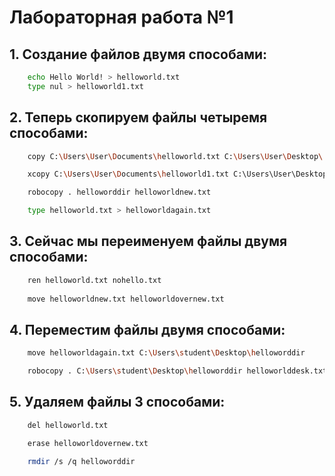 # Лабораторная работа №1

## 1. Создание файлов двумя способами:
```bash
    echo Hello World! > helloworld.txt
    type nul > helloworld1.txt
```

## 2. Теперь скопируем файлы четыремя способами:
```bash
    copy C:\Users\User\Documents\helloworld.txt C:\Users\User\Desktop\

    xcopy C:\Users\User\Documents\helloworld1.txt C:\Users\User\Desktop\ /Y

    robocopy . helloworddir helloworldnew.txt

    type helloworld.txt > helloworldagain.txt
```

## 3. Сейчас мы переименуем файлы двумя способами:
```bash
    ren helloworld.txt nohello.txt
    
    move helloworldnew.txt helloworldovernew.txt
```

## 4. Переместим файлы двумя способами:
```bash
    move helloworldagain.txt C:\Users\student\Desktop\helloworddir

    robocopy . C:\Users\student\Desktop\helloworddir helloworlddesk.txt /MOV
```

## 5. Удаляем файлы 3 способами:
```bash
    del helloworld.txt

    erase helloworldovernew.txt

    rmdir /s /q helloworddir
```


    
